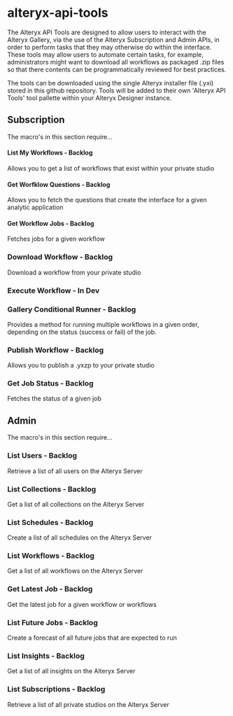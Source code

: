 # alteryx-api-tools

The Alteryx API Tools are designed to allow users to interact with the Alteryx Gallery, via the use of the Alteryx Subscription and Admin APIs, in order to perform tasks that they may otherwise do within the interface. These tools may allow users to automate certain tasks, for example, administrators might want to download all workflows as packaged .zip files so that there contents can be  programmatically reviewed for best practices.

The tools can be downloaded using the single Alteryx installer file (.yxi) stored in this github repository. Tools will be added to their own 'Alteryx API Tools' tool pallette within your Alteryx Designer instance.

## Subscription

The macro's in this section require...

#### List My Workflows - Backlog

Allows you to get a list of workflows that exist within your private studio

#### Get Worfklow Questions - Backlog

Allows you to fetch the questions that create the interface for a given analytic application

#### Get Workflow Jobs - Backlog

Fetches jobs for a given workflow

### Download Workflow - Backlog

Download a workflow from your private studio

### Execute Workflow - In Dev

### Gallery Conditional Runner - Backlog

Provides a method for running multiple workflows in a given order, depending on the status (success or fail) of the job.

### Publish Workflow - Backlog

Allows you to publish a .yxzp to your private studio

### Get Job Status - Backlog

Fetches the status of a given job

## Admin

The macro's in this section require...

### List Users - Backlog

Retrieve a list of all users on the Alteryx Server

### List Collections - Backlog

Get a list of all collections on the Alteryx Server

### List Schedules - Backlog

Create a list of all schedules on the Alteryx Server

### List Workflows - Backlog

Get a list of all workflows on the Alteryx Server

### Get Latest Job - Backlog

Get the latest job for a given workflow or workflows

### List Future Jobs - Backlog

Create a forecast of all future jobs that are expected to run

### List Insights - Backlog

Get a list of all insights on the Alteryx Server

### List Subscriptions - Backlog

Retrieve a list of all private studios on the Alteryx Server







